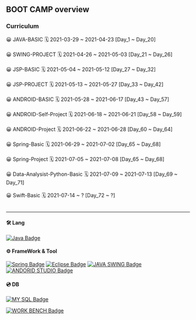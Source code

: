 ## BOOT CAMP overview

### Curriculum

😀 JAVA-BASIC 🗓 2021-03-29 ~ 2021-04-23 [Day_1 ~ Day_20]<br/><br/>
😀 SWING-PROJECT 🗓 2021-04-26 ~ 2021-05-03 [Day_21 ~ Day_26]<br/><br/>
😀 JSP-BASIC 🗓 2021-05-04 ~ 2021-05-12 [Day_27 ~ Day_32]<br/><br/>
😀 JSP-PROJECT 🗓 2021-05-13 ~ 2021-05-27 [Day_33 ~ Day_42]<br/><br/>
😀 ANDROID-BASIC 🗓 2021-05-28 ~ 2021-06-17 [Day_43 ~ Day_57]<br/><br/>
😀 ANDROID-Self-Project 🗓 2021-06-18 ~ 2021-06-21 [Day_58 ~ Day_59]<br/><br/>
😀 ANDROID-Project 🗓 2021-06-22 ~ 2021-06-28 [Day_60 ~ Day_64]<br/><br/>
😀 Spring-Basic 🗓 2021-06-29 ~ 2021-07-02 [Day_65 ~ Day_68]<br/><br/>
😀 Spring-Project 🗓 2021-07-05 ~ 2021-07-08 [Day_65 ~ Day_68]<br/><br/>
😀 Data-Analysist-Python-Basic 🗓 2021-07-09 ~ 2021-07-13 [Day_69 ~ Day_71]<br/><br/>
😀 Swift-Basic 🗓 2021-07-14 ~ ? [Day_72 ~ ?]<br/><br/>

---

#### 🛠 Lang

[![Java Badge](https://img.shields.io/badge/Java-007396?style=for-the-badge&logo=java&logoColor=black)](http://java.com/)

#### ⚙️ FrameWork & Tool

[![Spring Badge](https://img.shields.io/badge/Spring-6DB33F?style=for-the-badge&logo=spring&logoColor=black)](http://spring.io/)
[![Eclipse Badge](https://img.shields.io/badge/Eclipse-2C2255?style=for-the-badge&logo=eclipse&logoColor=white)](http://eclipse.org/)
[![JAVA SWING Badge](https://img.shields.io/badge/Swing-FFFFFF?style=for-the-badge&logo=swing&logoColor=white)](http://java.com/)
[![ANDORID STUDIO Badge](https://img.shields.io/badge/AndroidStudio-6DB33F?style=for-the-badge&logo=androidstudio&logoColor=white)](http://android.com/)

#### 💿 DB

[![MY SQL Badge](https://img.shields.io/badge/Mysql-FFFFFF?style=for-the-badge&logo=mysql&logoColor=white)](http://mysql.com/)

[![WORK BENCH Badge](https://img.shields.io/badge/Workbench-FFFFFF?style=for-the-badge&logo=workbench&logoColor=white)](http://mysql.com/)
